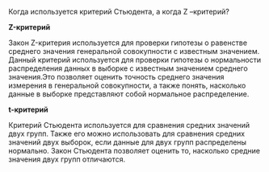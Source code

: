 Когда используется критерий Стьюдента, а когда Z –критерий?

**Z-критерий**

Закон Z-критерия используется для проверки гипотезы о равенстве среднего значения генеральной совокупности с известным значением.
Данный критерий используется для проверки гипотезы о нормальности распределения данных в выборке с известным значением среднего значения.Это позволяет оценить точность среднего значения измерения в генеральной совокупности, а также понять, насколько данные в выборке представляют собой нормальное распределение.

**t-критерий**

Критерий Стьюдента используется для сравнения средних значений двух групп. Также его можно использовать для сравнения средних значений двух выборок, если данные для двух групп распределены нормально.
Закон Стьюдента позволяет оценить то, насколько средние значения двух групп отличаются.